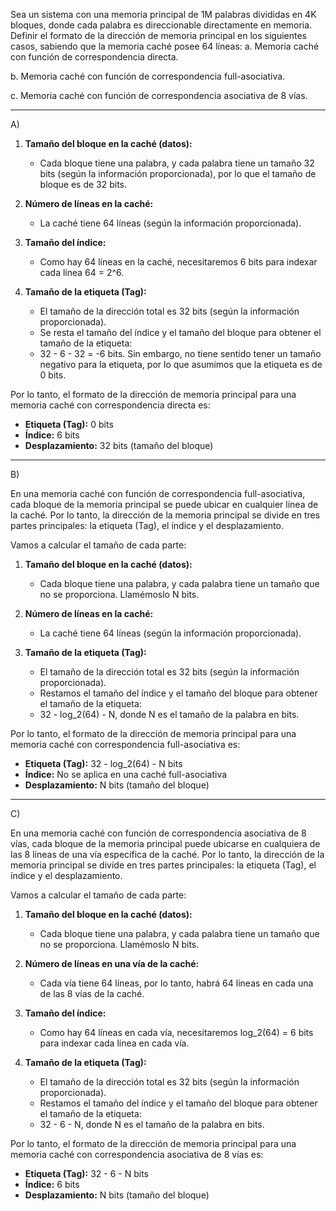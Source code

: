 Sea un sistema con una memoria principal de 1M palabras divididas en 4K bloques, donde cada
palabra es direccionable directamente en memoria. Definir el formato de la dirección de memoria
principal en los siguientes casos, sabiendo que la memoria caché posee 64 líneas:
a. Memoria caché con función de correspondencia directa.

b. Memoria caché con función de correspondencia full-asociativa.

c. Memoria caché con función de correspondencia asociativa de 8 vías.


----------------------------------------------------------------------------------------

A)


1. **Tamaño del bloque en la caché (datos):**
   - Cada bloque tiene una palabra, y cada palabra tiene un tamaño 32 bits (según la información proporcionada), por lo que el tamaño de bloque es de 32 bits.

2. **Número de líneas en la caché:**
   - La caché tiene 64 líneas (según la información proporcionada).

3. **Tamaño del índice:**
   - Como hay 64 líneas en la caché, necesitaremos 6 bits para indexar cada línea 64 = 2^6.

4. **Tamaño de la etiqueta (Tag):**
   - El tamaño de la dirección total es 32 bits (según la información proporcionada).
   - Se resta el tamaño del índice y el tamaño del bloque para obtener el tamaño de la etiqueta:
   - 32 - 6 - 32 = -6 bits. Sin embargo, no tiene sentido tener un tamaño negativo para la etiqueta, por lo que asumimos que la etiqueta es de 0 bits.

Por lo tanto, el formato de la dirección de memoria principal para una memoria caché con correspondencia directa es:

- **Etiqueta (Tag):** 0 bits
- **Índice:** 6 bits
- **Desplazamiento:** 32 bits (tamaño del bloque)


-------------------------------------------------------------------------------------------------------------

B)


En una memoria caché con función de correspondencia full-asociativa, cada bloque de la memoria principal se puede ubicar en cualquier línea de la caché. Por lo tanto, la dirección de la memoria principal se divide en tres partes principales: la etiqueta (Tag), el índice y el desplazamiento.


Vamos a calcular el tamaño de cada parte:

1. **Tamaño del bloque en la caché (datos):**
   - Cada bloque tiene una palabra, y cada palabra tiene un tamaño que no se proporciona. Llamémoslo N bits.

2. **Número de líneas en la caché:**
   - La caché tiene 64 líneas (según la información proporcionada).

3. **Tamaño de la etiqueta (Tag):**
   - El tamaño de la dirección total es 32 bits (según la información proporcionada).
   - Restamos el tamaño del índice y el tamaño del bloque para obtener el tamaño de la etiqueta:
   - 32 - log_2(64) - N, donde N es el tamaño de la palabra en bits.

Por lo tanto, el formato de la dirección de memoria principal para una memoria caché con correspondencia full-asociativa es:

- **Etiqueta (Tag):** 32 - log_2(64) - N bits
- **Índice:** No se aplica en una caché full-asociativa
- **Desplazamiento:** N bits (tamaño del bloque)

--------------------------------------------------------------------------------------------------------------------------------

C)


En una memoria caché con función de correspondencia asociativa de 8 vías, cada bloque de la memoria principal puede ubicarse en cualquiera de las 8 líneas de una vía específica de la caché. Por lo tanto, la dirección de la memoria principal se divide en tres partes principales: la etiqueta (Tag), el índice y el desplazamiento.


Vamos a calcular el tamaño de cada parte:

1. **Tamaño del bloque en la caché (datos):**
   - Cada bloque tiene una palabra, y cada palabra tiene un tamaño que no se proporciona. Llamémoslo N bits.

2. **Número de líneas en una vía de la caché:**
   - Cada vía tiene 64 líneas, por lo tanto, habrá 64 líneas en cada una de las 8 vías de la caché. 

3. **Tamaño del índice:**
   - Como hay 64 líneas en cada vía, necesitaremos log_2(64) = 6 bits para indexar cada línea en cada vía.

4. **Tamaño de la etiqueta (Tag):**
   - El tamaño de la dirección total es 32 bits (según la información proporcionada).
   - Restamos el tamaño del índice y el tamaño del bloque para obtener el tamaño de la etiqueta:
   - 32 - 6 - N, donde N es el tamaño de la palabra en bits.

Por lo tanto, el formato de la dirección de memoria principal para una memoria caché con correspondencia asociativa de 8 vías es:

- **Etiqueta (Tag):** 32 - 6 - N bits
- **Índice:** 6 bits
- **Desplazamiento:** N bits (tamaño del bloque)










